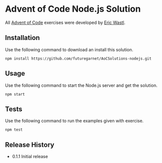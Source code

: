 Advent of Code Node.js Solution
=========

All [Advent of Code](http://adventofcode.com/) exercises were developed by [Eric Wastl](http://was.tl/).

## Installation

  Use the following command to download an install this solution.

  `npm install https://github.com/futuregarnet/AoCSolutions-nodejs.git`

## Usage

  Use the following command to start the Node.js server and get the solution.

  `npm start`

## Tests

  Use the following command to run the examples given with exercise.

  `npm test`

## Release History

* 0.1.1 Initial release